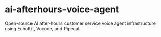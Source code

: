 # ai-afterhours-voice-agent
Open-source AI after-hours customer service voice agent infrastructure using EchoKit, Vocode, and Pipecat.

